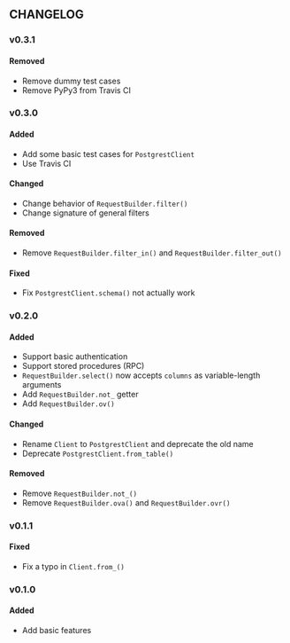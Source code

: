 ## CHANGELOG

### v0.3.1

#### Removed

- Remove dummy test cases
- Remove PyPy3 from Travis CI

### v0.3.0

#### Added

- Add some basic test cases for `PostgrestClient`
- Use Travis CI

#### Changed

- Change behavior of `RequestBuilder.filter()`
- Change signature of general filters

#### Removed

- Remove `RequestBuilder.filter_in()` and `RequestBuilder.filter_out()`

#### Fixed

- Fix `PostgrestClient.schema()` not actually work

### v0.2.0

#### Added

- Support basic authentication
- Support stored procedures (RPC)
- `RequestBuilder.select()` now accepts `columns` as variable-length arguments
- Add `RequestBuilder.not_` getter
- Add `RequestBuilder.ov()`

#### Changed

- Rename `Client` to `PostgrestClient` and deprecate the old name
- Deprecate `PostgrestClient.from_table()`

#### Removed

- Remove `RequestBuilder.not_()`
- Remove `RequestBuilder.ova()` and `RequestBuilder.ovr()`

### v0.1.1

#### Fixed

- Fix a typo in `Client.from_()`

### v0.1.0

#### Added

- Add basic features
